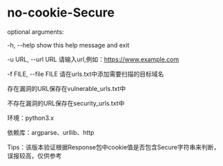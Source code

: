 # no-cookie-Secure
optional arguments:

  -h, --help            show this help message and exit

  -u URL, --url URL     请输入url,例如：https://www.example.com

  -f FILE, --file FILE  请在urls.txt中添加需要扫描的目标域名

存在漏洞的URL保存在vulnerable_urls.txt中

不存在漏洞的URL保存在security_urls.txt中

环境：python3.x

依赖库：argparse、urllib、http

Tips：该版本验证根据Response包中cookie值是否包含Secure字符串来判断，误报较高，仅供参考
